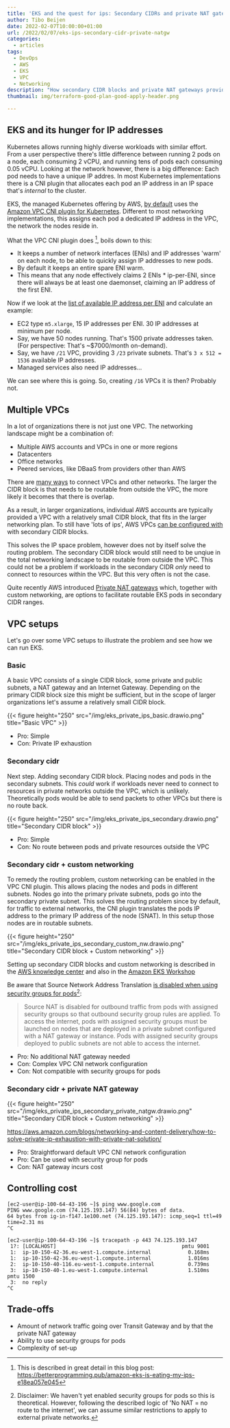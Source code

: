 ```yaml
---
title: 'EKS and the quest for ips: Secondary CIDRs and private NAT gateways'
author: Tibo Beijen
date: 2022-02-07T10:00:00+01:00
url: /2022/02/07/eks-ips-secondary-cidr-private-natgw
categories:
  - articles
tags:
  - DevOps
  - AWS
  - EKS
  - VPC
  - Networking
description: "How secondary CIDR blocks and private NAT gateways provide an alternative to custom networking, when needing to feed EKS routable ips in an enterprise multi-VPC set up."
thumbnail: img/terraform-good-plan-good-apply-header.png

---
```

## EKS and its hunger for IP addresses

Kubernetes allows running highly diverse workloads with similar effort. From a user perspective there's little difference between running 2 pods on a node, each consuming 2 vCPU, and running tens of pods each consuming 0.05 vCPU. Looking at the network however, there is a big difference: Each pod needs to have a unique IP addres. In most Kubernetes implementations there is a CNI plugin that allocates each pod an IP address in an IP space that's _internal_ to the cluster. 

EKS, the managed Kubernetes offering by AWS, [by default](https://docs.aws.amazon.com/eks/latest/userguide/pod-networking.html) uses the [Amazon VPC CNI plugin for Kubernetes](https://github.com/aws/amazon-vpc-cni-k8s). Different to most networking implementations, this assigns each pod a dedicated IP address in the VPC, the network the nodes reside in.

What the VPC CNI plugin does [^footnote_vpc_cni_workings], boils down to this:
* It keeps a number of network interfaces (ENIs) and IP addresses 'warm' on each node, to be able to quickly assign IP addresses to new pods.
* By default it keeps an entire spare ENI warm.
* This means that any node effectively claims 2 ENIs * ip-per-ENI, since there will always be at least one daemonset, claiming an IP address of the first ENI.

Now if we look at the [list of available IP address per ENI](https://docs.aws.amazon.com/AWSEC2/latest/UserGuide/using-eni.html#AvailableIpPerENI) and calculate an example:
* EC2 type `m5.xlarge`, 15 IP addresses per ENI. 30 IP addresses at minimum per node.
* Say, we have 50 nodes running. That's 1500 private addresses taken. (For perspective: That's ~$7000/month on-demand).
* Say, we have `/21` VPC, providing 3 `/23` private subnets. That's `3 x 512 = 1536` available IP addresses.
* Managed services also need IP addresses...

We can see where this is going. So, creating `/16` VPCs it is then? Probably not.

## Multiple VPCs

In a lot of organizations there is not just one VPC. The networking landscape might be a combination of:

* Multiple AWS accounts and VPCs in one or more regions
* Datacenters
* Office networks
* Peered services, like DBaaS from providers other than AWS

There are [many ways](https://docs.aws.amazon.com/whitepapers/latest/aws-vpc-connectivity-options/welcome.html) to connect VPCs and other networks. The larger the CIDR block is that needs to be routable from outside the VPC, the more likely it becomes that there is overlap.

As a result, in larger organizations, individual AWS accounts are typically provided a VPC with a relatively small CIDR block, that fits in the larger networking plan. To still have 'lots of ips', AWS VPCs [can be configured with](https://docs.aws.amazon.com/vpc/latest/userguide/VPC_Subnets.html#VPC_Sizing) with secondary CIDR blocks.

This solves the IP space problem, however does not by itself solve the routing problem. The secondary CIDR block would still need to be unqiue in the total networking landscape to be routable from outside the VPC. This could not be a problem if workloads in the secondary CIDR _only_ need to connect to resources within the VPC. But this very often is not the case.

Quite recently AWS introduced [Private NAT gateways](https://aws.amazon.com/blogs/networking-and-content-delivery/how-to-solve-private-ip-exhaustion-with-private-nat-solution/) which, together with custom networking, are options to facilitate routable EKS pods in secondary CIDR ranges.

## VPC setups

Let's go over some VPC setups to illustrate the problem and see how we can run EKS.

### Basic

A basic VPC consists of a single CIDR block, some private and public subnets, a NAT gateway and an Internet Gateway. Depending on the primary CIDR block size this might be sufficient, but in the scope of larger organizations let's assume a relatively small CIDR block.

{{< figure height="250" src="/img/eks_private_ips_basic.drawio.png" title="Basic VPC" >}}

* Pro: Simple
* Con: Private IP exhaustion 

### Secondary cidr

Next step. Adding secondary CIDR block. Placing nodes and pods in the secondary subnets. This _could_ work if workloads never need to connect to resources in private networks outside the VPC, which is unlikely. Theoretically pods would be able to send packets to other VPCs but there is no route back.

{{< figure height="250" src="/img/eks_private_ips_secondary.drawio.png" title="Secondary CIDR block" >}}

* Pro: Simple
* Con: No route between pods and private resources outside the VPC

### Secondary cidr + custom networking

To remedy the routing problem, custom networking can be enabled in the VPC CNI plugin. This allows placing the nodes and pods in different subnets. Nodes go into the primary private subnets, pods go into the secondary private subnet. This solves the routing problem since by default, for traffic to external networks, the CNI plugin translates the pods IP address to the primary IP address of the node (SNAT). In this setup those nodes are in routable subnets.

{{< figure height="250" src="/img/eks_private_ips_secondary_custom_nw.drawio.png" title="Secondary CIDR block + Custom networking" >}}

Setting up secondary CIDR blocks and custom networking is described in the [AWS knowledge center](https://aws.amazon.com/premiumsupport/knowledge-center/eks-multiple-cidr-ranges/) and also in the [Amazon EKS Workshop](https://www.eksworkshop.com/beginner/160_advanced-networking/secondary_cidr/)

Be aware that Source Network Address Translation [is disabled when using security groups for pods](https://docs.aws.amazon.com/eks/latest/userguide/security-groups-for-pods.html)[^footnote_sg_pods]: 

> Source NAT is disabled for outbound traffic from pods with assigned security groups so that outbound security group rules are applied. To access the internet, pods with assigned security groups must be launched on nodes that are deployed in a private subnet configured with a NAT gateway or instance. Pods with assigned security groups deployed to public subnets are not able to access the internet.

* Pro: No additional NAT gateway needed
* Con: Complex VPC CNI network configuration
* Con: Not compatible with security groups for pods

### Secondary cidr + private NAT gateway

{{< figure height="250" src="/img/eks_private_ips_secondary_private_natgw.drawio.png" title="Secondary CIDR block + Custom networking" >}}

https://aws.amazon.com/blogs/networking-and-content-delivery/how-to-solve-private-ip-exhaustion-with-private-nat-solution/

* Pro: Straightforward default VPC CNI network configuration
* Pro: Can be used with security group for pods
* Con: NAT gateway incurs cost

## Controlling cost

```
[ec2-user@ip-100-64-43-196 ~]$ ping www.google.com
PING www.google.com (74.125.193.147) 56(84) bytes of data.
64 bytes from ig-in-f147.1e100.net (74.125.193.147): icmp_seq=1 ttl=49 time=2.31 ms
^C

[ec2-user@ip-100-64-43-196 ~]$ tracepath -p 443 74.125.193.147
 1?: [LOCALHOST]                                         pmtu 9001
 1:  ip-10-150-42-36.eu-west-1.compute.internal            0.168ms
 1:  ip-10-150-42-36.eu-west-1.compute.internal            1.016ms
 2:  ip-10-150-40-116.eu-west-1.compute.internal           0.739ms
 3:  ip-10-150-40-1.eu-west-1.compute.internal             1.510ms pmtu 1500
 3:  no reply
^C
```

## Trade-offs

* Amount of network traffic going over Transit Gateway and by that the private NAT gateway
* Ability to use security groups for pods
* Complexity of set-up

[^footnote_vpc_cni_workings]: This is described in great detail in this blog post: <https://betterprogramming.pub/amazon-eks-is-eating-my-ips-e18ea057e045>

[^footnote_sg_pods]: Disclaimer: We haven't yet enabled security groups for pods so this is theoretical. However, following the described logic of 'No NAT = no route to the internet', we can assume similar restrictions to apply to external private networks.
